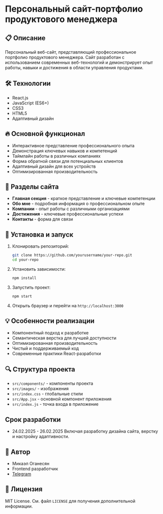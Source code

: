 # Персональный сайт-портфолио продуктового менеджера

## 📋 Описание

Персональный веб-сайт, представляющий профессиональное портфолио продуктового менеджера. Сайт разработан с использованием современных веб-технологий и демонстрирует опыт работы, навыки и достижения в области управления продуктами.

## 🛠 Технологии

- React.js
- JavaScript (ES6+)
- CSS3
- HTML5
- Адаптивный дизайн

## 🔥 Основной функционал

- Интерактивное представление профессионального опыта
- Демонстрация ключевых навыков и компетенций
- Таймлайн работы в различных компаниях
- Форма обратной связи для потенциальных клиентов
- Адаптивный дизайн для всех устройств
- Оптимизированная производительность

## 📱 Разделы сайта

- **Главная секция** - краткое представление и ключевые компетенции
- **Обо мне** - подробная информация о профессиональном опыте
- **Компании** - опыт работы с различными организациями
- **Достижения** - ключевые профессиональные успехи
- **Контакты** - форма для связи

## 🚀 Установка и запуск

1. Клонировать репозиторий:
   ```bash
   git clone https://github.com/yourusername/your-repo.git
   cd your-repo
   ```

2. Установить зависимости:
    ```bash
    npm install
    ```

3. Запустить проект:
    ```bash
    npm start
    ```

4. Открыть браузер и перейти на `http://localhost:3000`


## 💡 Особенности реализации

- Компонентный подход к разработке
- Семантическая верстка для лучшей доступности
- Оптимизированная производительность
- Чистый и поддерживаемый код
- Современные практики React-разработки

## 🔍 Структура проекта

- `src/components/` - компоненты проекта
- `src/images/` - изображения
- `src/index.css` - глобальные стили
- `src/App.jsx` - основной компонент приложения
- `src/index.js` - точка входа в приложение


## Срок разработки

- 24.02.2025 - 26.02.2025
Включая разработку дизайна сайта, верстку и настройку адаптивности.

## 👤 Автор

- Микаэл Оганесян
- Frontend разработчик
- [Telegram](https://t.me/returntozer0)

## 📄 Лицензия

MIT License. См. файл `LICENSE` для получения дополнительной информации.
